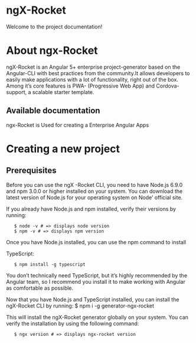 # ngX-Rocket

Welcome to the project documentation!
# About ngx-Rocket
ngX-Rocket is an Angular 5+ enterprise project-generator based on the Angular-CLI with best practices from the community.It allows developers to easily make applications with a lot of functionality, right out of the box. Among it’s core features is PWA- (Progressive Web App) and Cordova-support, a scalable starter template.

## Available documentation

ngx-Rocket is Used for creating a Enterprise Angular Apps

# Creating a new project
## Prerequisites

Before you can use the ngX -Rocket CLI, you need to have Node.js 6.9.0 and npm 3.0.0 or higher installed on your system. You can download the latest version of Node.js for your operating system on Node’ official site.

If you already have Node.js and npm installed, verify their versions by running:

       $ node -v # => displays node version
       $ npm -v # => displays npm version
  Once you have Node.js installed, you can use the npm command to install
  
  TypeScript:
  
       $ npm install -g typescript
      
You don’t technically need TypeScript, but it’s highly recommended by the Angular team, so I recommend you install it to make working with Angular as comfortable as possible.

Now that you have Node.js and TypeScript installed, you can install the ngX-Rocket CLI by running:
       $ npm i -g generator-ngx-rocket
           
This will install the ngX-Rocket generator globally on your system. You can verify the installation by using the following command:

       $ ngx version # => displays ngx-rocket version
